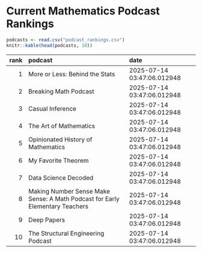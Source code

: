 # Current Mathematics Podcast Rankings


``` r
podcasts <- read.csv("podcast_rankings.csv")
knitr::kable(head(podcasts, 10))
```

| rank | podcast | date |
|---:|:---|:---|
| 1 | More or Less: Behind the Stats | 2025-07-14 03:47:06.012948 |
| 2 | Breaking Math Podcast | 2025-07-14 03:47:06.012948 |
| 3 | Casual Inference | 2025-07-14 03:47:06.012948 |
| 4 | The Art of Mathematics | 2025-07-14 03:47:06.012948 |
| 5 | Opinionated History of Mathematics | 2025-07-14 03:47:06.012948 |
| 6 | My Favorite Theorem | 2025-07-14 03:47:06.012948 |
| 7 | Data Science Decoded | 2025-07-14 03:47:06.012948 |
| 8 | Making Number Sense Make Sense: A Math Podcast for Early Elementary Teachers | 2025-07-14 03:47:06.012948 |
| 9 | Deep Papers | 2025-07-14 03:47:06.012948 |
| 10 | The Structural Engineering Podcast | 2025-07-14 03:47:06.012948 |
